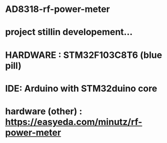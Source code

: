 # AD8318-rf-power-meter

# project stillin developement...
# HARDWARE  : STM32F103C8T6 (blue pill) 
# IDE: Arduino with STM32duino core
# hardware (other) : https://easyeda.com/minutz/rf-power-meter
